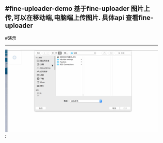 #fine-uploader-demo
       基于fine-uploader 图片上传,可以在移动端,电脑端上传图片.
       具体api 查看fine-uploader
---

#演示

---

![demo](/src/uploader.gif);